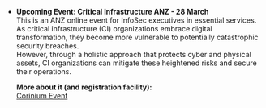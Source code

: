 - **Upcoming Event: Critical Infrastructure ANZ - 28 March**  
  This is an ANZ online event for InfoSec executives in essential services.  
  As critical infrastructure (CI) organizations embrace digital transformation, they become more vulnerable to potentially catastrophic security breaches.  
  However, through a holistic approach that protects cyber and physical assets, CI organizations can mitigate these heightened risks and secure their operations.  

  **More about it (and registration facility):**  
  [Corinium Event](https://ciso-critical-infrastructure.coriniumintelligence.com/agenda)
